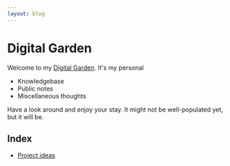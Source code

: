 ```yaml
---
layout: blog
---
```


# Digital Garden

Welcome to my [Digital Garden](https://maggieappleton.com/garden-history). It's my personal

- Knowledgebase
- Public notes
- Miscellaneous thoughts

Have a look around and enjoy your stay. It might not be well-populated yet, but it will be.

## Index

- [Project ideas](./project-ideas.md)
